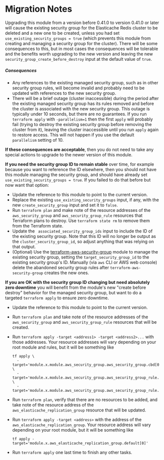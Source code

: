 # Migration Notes

Upgrading this module from a version before 0.41.0 to version
0.41.0 or later will cause the existing security group for
the Elasticache Redis cluster to be deleted and a new one 
to be created, unless you had set ` use_existing_security_groups = true` (which prevents this module from creating and managing a security group for the cluster). There will be some consequences to this, but in most cases the consequences will be tolerable and the
benefits worth upgrading to the new version and leaving
the new `security_group_create_before_destroy` input at the default value of `true`.

##### Consequences

- Any references to the existing managed security group, such as in other security group rules, will become invalid and probably need to be updated with references to the new security group.
- There will be a brief outage (cluster inaccessible) during the period after the existing managed security group has its rules removed and before the cluster is associated with the new security group. This outage is typically under 10 seconds, but there are no guarantees. If you run `terraform apply` with `-parallelism=1` then the first `apply` will probably fail (trying to destroy the existing security group before removing the cluster from it), leaving the cluster inaccessible until you run `apply` again to restore access. This will not happen if you use the default `parallelism` setting of 10.

**If these consequences are acceptable**, then you do not need to take any special actions to upgrade to the newer version of this module.

**If you need the security group ID to remain stable** over time, for example because you want to reference the ID elsewhere, then you should not have this module managing the security group, and should have already set `use_existing_security_groups = true`. If you failed to do that before but now want that option:

- Update the reference to this module to point to the current version.
- Replace the existing `use_existing_security_groups` input, if any, with the new `create_security_group` input and set it to  `false`.
- Run `terraform plan` and make note of the resource addresses of the `aws_security_group` and `aws_security_group_rule` resources that Terraform plans to destroy. Use `terraform state rm` to remove them from the Terraform state.
- Update the ` associated_security_group_ids` input to include the ID of the existing security group. Note that this ID will no longer be output as the `cluster_security_group_id`, so adjust anything that was relying on that output.
- (Optional) Use the [terraform-aws-security-group](https://github.com/cloudposse/terraform-aws-security-group) module to manage the existing security group, setting the `target_security_group_id` to the existing security group's ID. Manually (via `aws` CLI or AWS web console) delete the abandoned security group rules after `terraform-aws-security-group` creates the new ones.

**If you are OK with the security group ID changing but need absolutely zero downtime** you will benefit from the module's new "create before destroy" behavior for the managed security group, but want to do a targeted `terraform apply` to ensure zero downtime.

- Update the reference to this module to point to the current version.

- Run `terraform plan` and take note of the resource addresses of the `aws_security_group` and `aws_security_group_rule` resources that will be created.

- Run `terraform apply -target <address1> -target <address2>...` with those addresses. Your resource addresses will vary depending on your root module and rules, but it will be something like

  ```hcl
  tf apply \
    -target='module.x.module.aws_security_group.aws_security_group.cbd[0]' \
    -target='module.x.module.aws_security_group.aws_security_group_rule.keyed["_allow_all_egress_"]' \
    -target='module.x.module.aws_security_group.aws_security_group_rule.keyed["in#in#sg#0"]'
  ```

- Run `terraform plan`, verify that there are no resources to be added, and take note of the resource address of the `aws_elasticache_replication_group` resource that will be updated.

- Run `terraform apply -target <address>` with the address of the `aws_elasticache_replication_group`. Your resource address will vary depending on your root module, but it will be something like

  ```hcl
  tf apply -target='module.x.aws_elasticache_replication_group.default[0]'
  
  ```

- Run `terraform apply` one last time to finish any other tasks.


